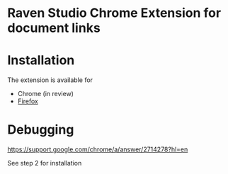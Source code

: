 # Raven Studio Chrome Extension for document links

# Installation

The extension is available for

- Chrome (in review)
- [Firefox](https://addons.mozilla.org/en-US/firefox/addon/ravendb-document-links/)


# Debugging

https://support.google.com/chrome/a/answer/2714278?hl=en

See step 2 for installation


